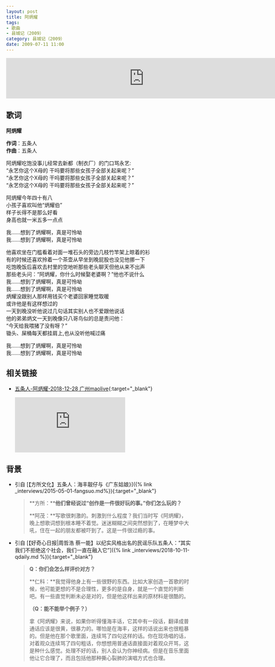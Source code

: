 ```yaml
---
layout: post
title: 阿炳耀
tags: 
- 歌曲
- 县城记（2009）
category: 县城记（2009）
date: 2009-07-11 11:00
---
```

<iframe frameborder="no" border="0" marginwidth="0" marginheight="0" width="750" height="110" loading="lazy" sandbox="allow-popups allow-scripts allow-same-origin" src="https://www.xiami.com/webapp/embed-player?autoPlay=1&id=1769016983"></iframe>


## 歌词

**阿炳耀**

**作词**：五条人  
**作曲**：五条人

阿炳耀吃饱没事儿经常去新都（制衣厂）的门口骂永艺:  
“永艺你这个X母的 干吗要将那些女孩子全部关起来呢？”  
“永艺你这个X母的 干吗要将那些女孩子全部关起来呢？”  
“永艺你这个X母的 干吗要将那些女孩子全部关起来呢？”

阿炳耀今年四十有八  
小孩子喜欢叫他“炳耀伯”  
样子长得不是那么好看  
身高也就一米五多一点点

我……想到了炳耀啊，真是可怜呦  
我……想到了炳耀啊，真是可怜呦

他喜欢坐在门槛看着对面一堆石头的旁边几枝竹竿架上晾着的衫  
有的时候还喜欢拎着一个茶壶从早坐到晚屁股也没见他挪一下  
吃饱晚饭后喜欢去村里的空地听那些老头聊天但他从来不出声  
那些老头问：“阿炳耀，你什么时候娶老婆啊？”他也不说什么  
我……想到了炳耀啊，真是可怜呦  
我……想到了炳耀啊，真是可怜呦  
炳耀没跟别人那样用钱买个老婆回家睡觉取暖  
或许他是有这样想过的  
一天到晚没听他说过几句话其实别人也不爱跟他说话  
他的弟弟炳文一天到晚像只八哥鸟似的总是责问他：  
“今天给我喂猪了没有呀？”  
锄头、屎桶每天都挂肩上,也从没听他喊过痛 

我……想到了炳耀啊，真是可怜呦  
我……想到了炳耀啊，真是可怜呦

## 相关链接

- [五条人-阿炳耀-2018-12-28 广州maolive](https://www.bilibili.com/video/BV1Tt41167Ak?from=search&seid=15573703134413983186){:target="_blank"}

  <div class="iframe-container"><iframe class="responsive-iframe" src='http://player.bilibili.com/player.html?aid=39427648&cid=69277360&page=1&high_quality=1' frameborder="no" allowfullscreen="true"></iframe></div>

## 背景
* 引自 [【方所文化】五条人：海丰靓仔与《广东姑娘》]({% link _interviews/2015-05-01-fangsuo.md%}){:target="_blank"}
  > **方所：****他们曾经说过“创作是一件很好玩的事。”你们怎么玩的？**
  >
  > **阿茂：**写歌很刺激的。刺激到什么程度？我们当时写《阿炳耀》，晚上想歌词想到根本睡不着觉。迷迷糊糊之间突然想到了，在睡梦中大吼，住在一起的朋友都被吓到了。这是一件很过瘾的事。

* 引自 [【好奇心日报\|周哲浩 蔡一能】以纪实风格出名的民谣乐队五条人：“其实我们不拒绝这个社会，我们一直在融入它”]({% link _interviews/2018-10-11-qdaily.md %}){:target="_blank"}
  > **Q：你们会怎么样评价对方？**
  >
  > **仁科：**我觉得他身上有一些很野的东西。比如大家创造一首歌的时候，他可能更想的不是合理性，更多的是自身，就是一个直觉的判断吧。有一些直觉判断未必是对的，但是他这样出来的原材料是很酷的。
  >
  > **（Q：能不能举个例子？）**
  >
  > 拿《阿炳耀》来说，如果你听得懂海丰话，它其中有一段话，翻译成普通话应该是很黄，很暴力的。哪怕是在海丰，这样的话说出来也很粗暴的。但是他在那个歌里面，连续骂了四句这样的话。你在现场唱的话，对着观众连续骂了四句粗话，你想想用普通话直接面对着观众开骂，这是种什么感觉。处理不好的话，别人会认为你神经病。但是在音乐里面他让它合理了，而且包括他那种撕心裂肺的演唱方式也合理。
